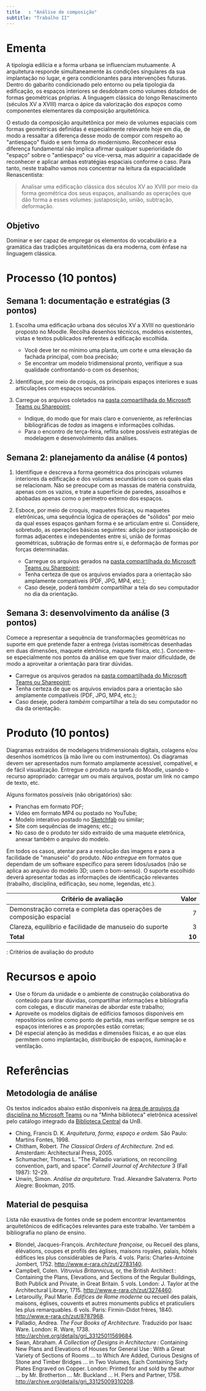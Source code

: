 ```yaml
---
title   : "Análise de composição"
subtitle: "Trabalho II"
---
```


# Ementa #

A tipologia edilícia e a forma urbana se influenciam mutuamente. A
arquitetura responde simultaneamente às condições singulares da sua
implantação no lugar, e gera condicionantes para intervenções futuras.
Dentro do gabarito condicionado pelo entorno ou pela tipologia da
edificação, os espaços interiores se desdobram como volumes dotados de
formas geométricas próprias. A linguagem clássica do longo Renascimento
(séculos XV a XVIII) marca o ápice da valorização dos *espaços* como
componentes elementares da composição arquitetônica.

O estudo da composição arquitetônica por meio de volumes espaciais com
formas geométricas definidas é especialmente relevante hoje em dia, de
modo a ressaltar a diferença desse modo de compor com respeito ao
"antiespaço" fluido e sem forma do modernismo. Reconhecer essa diferença
fundamental não implica afirmar qualquer superioridade do "espaço" sobre
o "antiespaço" ou vice-versa, mas adquirir a capacidade de reconhecer e
aplicar ambas estratégias espaciais conforme o caso. Para tanto, neste
trabalho vamos nos concentrar na leitura da espacialidade Renascentista:

> Analisar uma edificação clássica dos séculos XV ao XVIII por meio da
> forma geométrica dos seus espaços, analisando as operações que dão
> forma a esses volumes: justaposição, união, subtração, deformação.

## Objetivo ##

Dominar e ser capaz de empregar os elementos do vocabulário e a
gramática das tradições arquitetônicas da era moderna, com ênfase na
linguagem clássica.

# Processo (10 pontos) #

## Semana 1: documentação e estratégias (3 pontos) ##

1. Escolha uma edificação urbana dos séculos XV a XVIII no questionário
   proposto no Moodle. Recolha desenhos técnicos, modelos existentes,
   vistas e textos publicados referentes à edificação escolhida.

   - Você deve ter no mínimo uma planta, um corte e uma elevação da
     fachada principal, com boa precisão;
   - Se encontrar um modelo tridimensional pronto, verifique a sua
     qualidade confrontando-o com os desenhos;

2. Identifique, por meio de croquis, os principais espaços interiores e
   suas articulações com espaços secundários.

3. Carregue os arquivos coletados na
   [pasta compartilhada do Microsoft Teams ou Sharepoint]();

   - Indique, do modo que for mais claro e conveniente, as referências
     bibliográficas de *todas* as imagens e informações colhidas.
   - Para o encontro de terça-feira, reflita sobre possíveis estratégias
     de modelagem e desenvolvimento das análises.

## Semana 2: planejamento da análise (4 pontos) ##

1. Identifique e descreva a forma geométrica dos principais volumes
   interiores da edificação e dos volumes secundários com os quais elas
   se relacionam. Não se preocupe com as massas de matéria construída,
   apenas com os vazios, e trate a superfície de paredes, assoalhos e
   abóbadas apenas como o perímetro externo dos espaços.

2. Esboce, por meio de croquis, maquetes físicas, ou maquetes
   eletrônicas, uma sequência lógica de operações de "sólidos" por meio
   da qual esses espaços ganham forma e se articulam entre si.
   Considere, sobretudo, as operações básicas seguintes: adição por
   justaposição de formas adjacentes e independentes entre si, união de
   formas geométricas, subtração de formas entre si, e deformação de
   formas por forças determinadas.

   - Carregue os arquivos gerados na [pasta compartilhada do Microsoft
     Teams ou Sharepoint]();
   - Tenha certeza de que os arquivos enviados para a orientação são
     amplamente compatíveis (PDF, JPG, MP4, etc.);
   - Caso deseje, poderá *também* compartilhar a tela do seu computador
     no dia da orientação.

## Semana 3: desenvolvimento da análise (3 pontos) ##

Comece a representar a sequência de transformações geométricas no
suporte em que pretende fazer a entrega (vistas isométricas desenhadas
em duas dimensões, maquete eletrônica, maquete física, etc.).
Concentre-se especialmente nos pontos da análise em que tiver maior
dificuldade, de modo a aproveitar a orientação para tirar dúvidas.

- Carregue os arquivos gerados na [pasta compartilhada do Microsoft
  Teams ou Sharepoint]();
- Tenha certeza de que os arquivos enviados para a orientação são
  amplamente compatíveis (PDF, JPG, MP4, etc.);
- Caso deseje, poderá *também* compartilhar a tela do seu computador no
  dia da orientação.

# Produto (10 pontos) #

Diagramas extraídos de modelagens tridimensionais digitais, colagens
e/ou desenhos isométricos (à mão livre ou com instrumentos).
Os diagramas devem ser apresentados num formato amplamente acessível,
compatível, e de fácil visualização. Entregue o produto na tarefa do
Moodle, usando o recurso apropriado: carregar um ou mais arquivos,
postar um link no campo de texto, etc.

Alguns formatos possíveis (não obrigatórios) são:

- Pranchas em formato PDF;
- Vídeo em formato MP4 ou postado no YouTube;
- Modelo interativo postado no [Sketchfab](http://sketchfab.com) ou
  similar;
- Site com sequências de imagens; etc.;
- No caso de o produto ter sido extraído de uma maquete eletrônica,
  anexar também o arquivo do modelo.

Em todos os casos, atentar para a resolução das imagens e para a
facilidade de "manuseio" do produto. *Não entregue* em formatos que
dependam de um software específico para serem lidos/usados (não se
aplica ao arquivo do modelo 3D; usem o bom-senso). O suporte escolhido
deverá apresentar todas as informações de identificação relevantes
(trabalho, disciplina, edificação, seu nome, legendas, etc.).

| Critério de avaliação                                                |  Valor |
|----------------------------------------------------------------------|-------:|
| Demonstração correta e completa das operações de composição espacial |      7 |
| Clareza, equilíbrio e facilidade de manuseio do suporte              |      3 |
| **Total**                                                            | **10** |

: Critérios de avaliação do produto

# Recursos e apoio #

- Use o fórum da unidade e o ambiente de construção colaborativa do
  conteúdo para tirar dúvidas, compartilhar informações e bibliografia
  com colegas, e discutir maneiras de abordar este trabalho;
- Aproveite os modelos digitais de edifícios famosos disponíveis em
  repositórios online como ponto de partida, mas verifique sempre se os
  espaços interiores e as proporções estão corretas;
- Dê especial atenção às medidas e dimensões físicas, e ao que elas
  permitem como implantação, distribuição de espaços, iluminação e
  ventilação.

# Referências #

## Metodologia de análise ##

Os textos indicados abaixo estão disponíveis na [área de arquivos da
disciplina no Microsoft
Teams](https://teams.microsoft.com/_#/school/files/Geral?threadId=19%3A4a57708d384d465096a27eeeb24cbf44%40thread.tacv2&ctx=channel&context=Trabalho%25202&rootfolder=%252Fsites%252FTAU0006%252FMaterial%2520de%2520Aula%252FTrabalho%25202)
ou na "Minha biblioteca" eletrônica acessível pelo catálogo integrado da
[Biblioteca Central](http://www.bce.unb.br) da UnB.

- Ching, Francis D. K. *Arquitetura, forma, espaço e ordem.* São Paulo:
  Martins Fontes, 1998.
- Chitham, Robert. *The Classical Orders of Architecture.* 2nd ed.
  Amsterdam: Architectural Press, 2005.
- Schumacher, Thomas L. “The Palladio variations, on reconciling
  convention, parti, and space”. *Cornell Journal of Architecture* 3
  (Fall 1987): 12–29.
- Unwin, Simon. *Análise da arquitetura*. Trad. Alexandre Salvaterra.
  Porto Alegre: Bookman, 2015.

## Material de pesquisa ##

Lista não exaustiva de fontes onde se podem encontrar levantamentos
arquitetônicos de edificações relevantes para este trabalho. Ver também
a bibliografia no plano de ensino.

- Blondel, Jacques-François. *Architecture françoise,* ou Recueil des
  plans, élévations, coupes et profils des églises, maisons royales,
  palais, hôtels  édifices les plus considérables de Paris. 4 vols.
  Paris: Charles-Antoine Jombert, 1752.
  http://www.e-rara.ch/zut/2783140.
- Campbell, Colen. *Vitruvius Britannicus,* or, the British Architect :
  Containing the Plans, Elevations, and Sections of the Regular
  Buildings, Both Publick and Private, in Great Britain. 5 vols. London:
  J. Taylor at the Architectural Library, 1715.
  http://www.e-rara.ch/zut/3274460.
- Letarouilly, Paul Marie. *Édifices de Rome moderne* ou recueil des
  palais, maisons, églises, couvents et autres monuments publics et
  praticuliers les plus remarquables. 6 vols. Paris: Firmin-Didot
  frères, 1840. http://www.e-rara.ch/zut/8787968.
- Palladio, Andrea. *The Four Books of Architecture.* Traduzido por Isaac
  Ware. London: R. Ware, 1738.
  http://archive.org/details/gri_33125011569684.
- Swan, Abraham. *A Collection of Designs in Architecture :* Containing
  New Plans and Elevations of Houses for General Use : With a Great
  Variety of Sections of Rooms ... to Which Are Added, Curious Designs
  of Stone and Timber Bridges ... in Two Volumes, Each Containing Sixty
  Plates Engraved on Copper. London: Printed for and sold by the author
  ... by Mr. Brotherton ... Mr. Buckland ... H. Piers and Partner, 1758.
  http://archive.org/details/gri_33125009310208.


